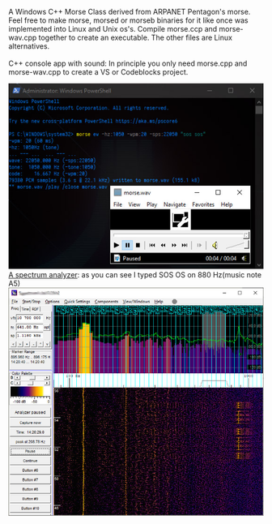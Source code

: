 A Windows C++ Morse Class derived from ARPANET Pentagon's morse. Feel free to make morse, morsed or morseb binaries for it like once was implemented into Linux and Unix os's. Compile morse.ccp and morse-wav.cpp together to create an executable. The other files are Linux alternatives.
<br><br>
C++ console app with sound: In principle you only need morse.cpp and morse-wav.cpp to create a VS or Codeblocks project.

<img src=https://github.com/RayColt/morse/blob/master/cpp/morse.jpg>
<br>
<a href="https://www.qsl.net/dl4yhf/spectra1.html" target="_blank">A spectrum analyzer</a>: as you can see I typed SOS OS on 880 Hz(music note A5)<br>
<img src="https://github.com/RayColt/morse/blob/master/cpp/spectrum-analyzer-morse.jpg" />
<br>

